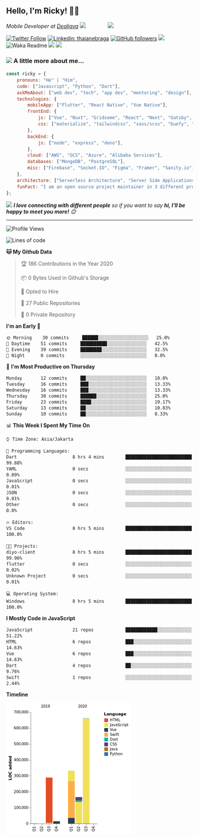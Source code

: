 ## Hello, I'm Ricky! 🙏🏻
<img align='right' src="https://media.giphy.com/media/M9gbBd9nbDrOTu1Mqx/giphy.gif" width="230">
<p><em>Mobile Developer at <a href="https://dealjava.com">Dealjava</a> <img src="https://media.giphy.com/media/WUlplcMpOCEmTGBtBW/giphy.gif" width="30"> 
</em></p>

[![Twitter Follow](https://img.shields.io/twitter/follow/RickyDoesCode?label=RickyDoesCode)](https://twitter.com/RickyDoesCode)
[![Linkedin: thaianebraga](https://img.shields.io/badge/-Ricky-blue?style=flat-square&logo=Linkedin&logoColor=white&link=https://www.linkedin.com/in/audrick)](https://www.linkedin.com/in/audrick)
[![GitHub followers](https://img.shields.io/github/followers/RickyDoesCode?label=RickyDoesCode&style=social)](https://github.com/RickyDoesCode)
![](https://visitor-badge.glitch.me/badge?page_id=RickyDoesCode.RickyDoesCode)
![Waka Readme](https://github.com/anmol098/anmol098/workflows/Waka%20Readme/badge.svg)
[![](https://img.shields.io/badge/-instagram-blueviolet?logo=instagram&logoColor=white)](https://instagram.com/designsbyricky)
[![](https://img.shields.io/badge/-others-orange)](https://linktr.ee/designsbyricky)

### <img src="https://media.giphy.com/media/VgCDAzcKvsR6OM0uWg/giphy.gif" width="50"> A little more about me...  

```javascript
const ricky = {
    pronouns: "He" | "Him",
    code: ["Javascript", "Python", "Dart"],
    askMeAbout: ["web dev", "tech", "app dev", "mentoring", "design"],
    technologies: {
        mobileApp: ["Flutter", "React Native", "Vue Native"],
        frontEnd: {
            js: ["Vue", "Nuxt", "Gridsome", "React", "Next", "Gatsby", "Flutter Web"],
            css: ["materialize", "tailwindcss", "sass/scss", "buefy", "material design"]
        },
        backEnd: {
            js: ["node", "express", "deno"],
        },
        cloud: ["AWS", "GCS", "Azure", "Alibaba Services"],
        databases: ["MongoDB", "PostgreSQL"],
        misc: ["Firebase", "Socket.IO", "Figma", "Framer", "Sanity.io"]
    },
    architecture: ["Serverless Architecture", "Server Side Applications", "Single Page Applications", "Microservice Servers", "MVC"],
    funFact: "I am an open source project maintainer in 3 different projects"
};
```

<img src="https://media.giphy.com/media/LnQjpWaON8nhr21vNW/giphy.gif" width="60"> <em><b>I love connecting with different people</b> so if you want to say <b>hi, I'll be happy to meet you more!</b> 😊</em>

---
<!--START_SECTION:waka-->
![Profile Views](http://img.shields.io/badge/Profile%20Views-5-blue)

![Lines of code](https://img.shields.io/badge/From%20Hello%20World%20I%27ve%20Written-2.6%20million%20lines%20of%20code-blue)

**🐱 My Github Data** 

> 🏆 186 Contributions in the Year 2020
 > 
> 📦 0 Bytes Used in Github's Storage 
 > 
> 💼 Opted to Hire
 > 
> 📜 27 Public Repositories
 > 
> 🔑 0 Private Repository 
 > 
**I'm an Early 🐤** 

```text
🌞 Morning    30 commits     ██████░░░░░░░░░░░░░░░░░░░   25.0% 
🌆 Daytime    51 commits     ██████████░░░░░░░░░░░░░░░   42.5% 
🌃 Evening    39 commits     ████████░░░░░░░░░░░░░░░░░   32.5% 
🌙 Night      0 commits      ░░░░░░░░░░░░░░░░░░░░░░░░░   0.0%

```
📅 **I'm Most Productive on Thursday** 

```text
Monday       12 commits     ██░░░░░░░░░░░░░░░░░░░░░░░   10.0% 
Tuesday      16 commits     ███░░░░░░░░░░░░░░░░░░░░░░   13.33% 
Wednesday    16 commits     ███░░░░░░░░░░░░░░░░░░░░░░   13.33% 
Thursday     30 commits     ██████░░░░░░░░░░░░░░░░░░░   25.0% 
Friday       23 commits     ████░░░░░░░░░░░░░░░░░░░░░   19.17% 
Saturday     13 commits     ██░░░░░░░░░░░░░░░░░░░░░░░   10.83% 
Sunday       10 commits     ██░░░░░░░░░░░░░░░░░░░░░░░   8.33%

```


📊 **This Week I Spent My Time On** 

```text
⌚︎ Time Zone: Asia/Jakarta

💬 Programming Languages: 
Dart                     8 hrs 4 mins        █████████████████████████   99.88% 
YAML                     0 secs              ░░░░░░░░░░░░░░░░░░░░░░░░░   0.09% 
JavaScript               0 secs              ░░░░░░░░░░░░░░░░░░░░░░░░░   0.01% 
JSON                     0 secs              ░░░░░░░░░░░░░░░░░░░░░░░░░   0.01% 
Other                    0 secs              ░░░░░░░░░░░░░░░░░░░░░░░░░   0.0%

🔥 Editors: 
VS Code                  8 hrs 5 mins        █████████████████████████   100.0%

🐱‍💻 Projects: 
diyo-client              8 hrs 5 mins        █████████████████████████   99.96% 
flutter                  0 secs              ░░░░░░░░░░░░░░░░░░░░░░░░░   0.02% 
Unknown Project          0 secs              ░░░░░░░░░░░░░░░░░░░░░░░░░   0.01%

💻 Operating System: 
Windows                  8 hrs 5 mins        █████████████████████████   100.0%

```

**I Mostly Code in JavaScript** 

```text
JavaScript               21 repos            ████████████░░░░░░░░░░░░░   51.22% 
HTML                     6 repos             ███░░░░░░░░░░░░░░░░░░░░░░   14.63% 
Vue                      6 repos             ███░░░░░░░░░░░░░░░░░░░░░░   14.63% 
Dart                     4 repos             ██░░░░░░░░░░░░░░░░░░░░░░░   9.76% 
Swift                    1 repos             ░░░░░░░░░░░░░░░░░░░░░░░░░   2.44%

```


**Timeline**

![Chart not found](https://github.com/RickyDoesCode/RickyDoesCode/blob/master/charts/bar_graph.png) 


<!--END_SECTION:waka-->